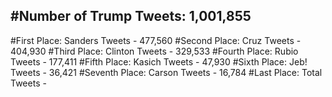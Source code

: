 #Number of Trump Tweets: 1,001,855
---
#First Place: Sanders Tweets - 477,560
#Second Place: Cruz Tweets - 404,930
#Third Place: Clinton Tweets - 329,533
#Fourth Place: Rubio Tweets - 177,411
#Fifth Place: Kasich Tweets - 47,930
#Sixth Place: Jeb! Tweets - 36,421
#Seventh Place: Carson Tweets - 16,784
#Last Place: Total Tweets -  
